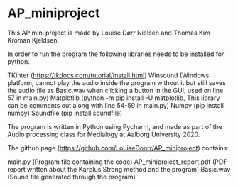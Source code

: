# AP_miniproject

This AP mini project is made by Louise Dørr Nielsen and Thomas Kim Kroman Kjeldsen.

In order to run the program the following libraries needs to be installed for python.

TKinter (https://tkdocs.com/tutorial/install.html)
Winsound  (Windows platform, cannot play the audio inside the program without it but still saves the audio file as Basic.wav when clicking a button in the GUI, used on line 57 in main.py)
Matplotlib  (python -m pip install -U matplotlib, This library can be comments out along with line 54-59 in main.py)
Numpy (pip install numpy)
Soundfile (pip install soundfile)

The program is written in Python using Pycharm, and made as part of the Audio processing class for Medialogy at Aalborg University 2020.

The github page (https://github.com/LouiseDoorr/AP_miniproject) contains:

main.py (Program file containing the code)
AP_miniproject_report.pdf (PDF report written about the Karplus Strong method and the program)
Basic.wav (Sound file generated through the program)
